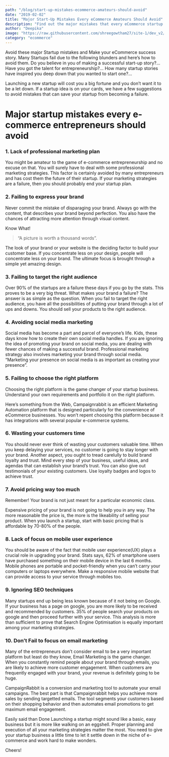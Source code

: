```yaml
---
path: "/blog/start-up-mistakes-ecommerce-amateurs-should-avoid"
date: "2019-02-02"
title: "Major Start-Up Mistakes Every eCommerce Amateurs Should Avoid"
description: "Find out the major mistakes that every eCommerce startup amateurs commit via this blog post. Don&#039;t try to do the same mistakes again. Stop failing today."
author: "Deepika"
image: "https://raw.githubusercontent.com/shreegowtham27/site-1/dev_v2/src/images/blog/Major-Start-Up-mistakes-every-E-Commerce-amateurs-should-avoid/Major-Start-Up-mistakes-every-E-Commerce-amateurs-should-avoid.jpg"
category: "ecommerce"
---
```

Avoid these major Startup mistakes and Make your eCommerce success story. Many Startups fail due to the following blunders and here’s how to avoid them.
Do you believe in you of making a successful start-up story?…
Have you got the talent for entrepreneurship?…
How many startup stories have inspired you deep down that you wanted to start one?…

Launching a new startup will cost you a big fortune and you don’t want it to be a let down. If a startup idea is on your cards, we have a few suggestions to avoid mistakes that can save your startup from becoming a failure.
# Major startup mistakes every e-commerce entrepreneurs should avoid

### 1. Lack of professional marketing plan

You might be amateur to the game of e-commerce entrepreneurship and no excuse on that. You will surely have to deal with some professional marketing strategies. This factor is certainly avoided by many entrepreneurs and has cost them the future of their startup. If your marketing strategies are a failure, then you should probably end your startup plan.
### 2. Failing to express your brand

Never commit the mistake of disparaging your brand. Always go with the content, that describes your brand beyond perfection. You also have the chances of attracting more attention through visual content.

Know What!
>  “A picture is worth a thousand words”.

The look of your brand or your website is the deciding factor to build your customer base. If you concentrate less on your design, people will concentrate less on your brand. The ultimate focus is brought through a simple yet amazing design.
### 3. Failing to target the right audience

Over 90% of the startups are a failure these days if you go by the stats. This proves to be a very big threat.
What makes your brand a failure?
The answer is as simple as the question. When you fail to target the right audience, you have all the possibilities of putting your brand through a lot of ups and downs. You should sell your products to the right audience.
### 4. Avoiding social media marketing

Social media has become a part and parcel of everyone’s life. Kids, these days know how to create their own social media handles. If you are ignoring the idea of <link-text url="https://www.campaignrabbit.com/quick-ways-to-promote-your-ecommerce-store-in-2019/" target="_blank" rel="noopener">promoting your brand on social media, you are dealing with fewer chances of making a successful brand. Professional marketing strategy also involves marketing your brand through social media. “Marketing your presence on social media is as important as creating your presence”.
### 5. Failing to choose the right platform

Choosing the right platform is the game changer of your startup business. Understand your own requirements and portfolio it on the right platform.

Here’s something from the Web,
<link-text url="https://www.campaignrabbit.com/" target="_blank" rel="noopener">Campaignrabbit</link-text> is an efficient Marketing Automation platform that is designed particularly for the convenience of eCommerce businesses.
You won’t repent choosing this platform because it has integrations with several popular e-commerce systems.
### 6. Wasting your customers time

You should never ever think of wasting your customers valuable time. When you keep delaying your services, no customer is going to stay longer with your brand. Another aspect, you ought to tread carelully to build brand loyalty and trust. Mind every step of your business, useful ideas, and agendas that can establish your brand’s trust.
You can also give out testimonials of your existing customers. Use loyalty badges and logos to achieve trust.
### 7. Avoid pricing way too much

Remember!
Your brand is not just meant for a particular economic class.

Expensive pricing of your brand is not going to help you in any way. The more reasonable the price is, the more is the likeability of selling your product. When you launch a startup, start with basic pricing that is affordable by 70-80% of the people.
### 8. Lack of focus on mobile user experience

You should be aware of the fact that mobile user experience(UX) plays a crucial role in upgrading your brand. Stats says, 62% of smartphone users have purchased something on their mobile device in the last 6 months. Mobile phones are portable and pocket-friendly when you can’t carry your computers or laptops everywhere. Make a responsive mobile website that can provide access to your service through mobiles too.
### 9. Ignoring SEO techniques

Many startups end up being less known because of it not being on Google. If your business has a page on google, you are more likely to be received and recommended by customers. 35% of people search your products on google and then proceed further with your service. This analysis is more than sufficient to prove that Search Engine Optimisation is equally important among your marketing strategies.
### 10. Don’t Fail to focus on email marketing

Many of the entrepreneurs don’t consider email to be a very important platform but least do they know, Email Marketing is the game changer. When you constantly remind people about your brand through emails, you are likely to achieve more customer engagement.
When customers are frequently engaged with your brand, your revenue is definitely going to be huge.

CampaignRabbit is a conversion and marketing tool to automate your email campaigns. The best part is that Campaignrabbit helps you <link-text url="https://www.campaignrabbit.com/features/" target="_blank" rel="noopener">achieve more sales by sending targetted emails.</link-text> The tool segments your customers based on their shopping behavior and then automates email promotions to get maximum email engagement.

Easily said than Done
Launching a startup might sound like a basic, easy business but it is more like walking on an eggshell. Proper planning and execution of all your marketing strategies matter the most. You need to give your startup business a little time to let it settle down in the niche of e-commerce and work hard to make wonders.

Cheers!
